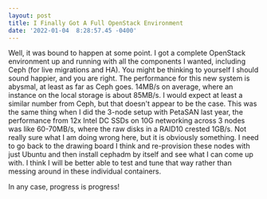 ```yaml
--- 
layout: post 
title: I Finally Got A Full OpenStack Environment 
date: '2022-01-04  8:28:57.45 -0400' 
--- 
```

Well, it was bound to happen at some point. I got a complete OpenStack environment up and running with all the 
components I wanted, including Ceph (for live migrations and HA). You might be thinking to yourself I should 
sound happier, and you are right. The performance for this new system is abysmal, at least as far as Ceph goes. 
14MB/s on average, where an instance on the local storage is about 85MB/s. I would expect at least a similar 
number from Ceph, but that doesn't appear to be the case. This was the same thing when I did the 3-node setup 
with PetaSAN last year, the performance from 12x Intel DC SSDs on 10G networking across 3 nodes was like 
60-70MB/s, where the raw disks in a RAID10 crested 1GB/s. Not really sure what I am doing wrong here, but it is 
obviously something. I need to go back to the drawing board I think and re-provision these nodes with just 
Ubuntu and then install cephadm by itself and see what I can come up with. I think I will be better able to test 
and tune that way rather than messing around in these individual containers.

In any case, progress is progress!

